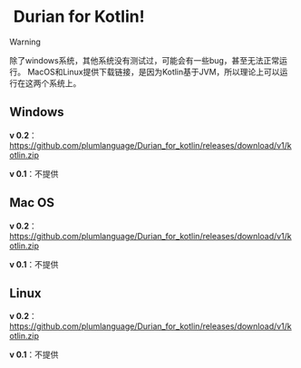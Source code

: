 ﻿# <iconify-icon icon="material-icon-theme:kotlin" style="margin-right:0.25em;color:#f39c12;"></iconify-icon>Durian for Kotlin!

>[!WARNING]
> 除了windows系统，其他系统没有测试过，可能会有一些bug，甚至无法正常运行。
> MacOS和Linux提供下载链接，是因为Kotlin基于JVM，所以理论上可以运行在这两个系统上。

## Windows

**v 0.2**：https://github.com/plumlanguage/Durian_for_kotlin/releases/download/v1/kotlin.zip

**v 0.1**：不提供

## Mac OS

**v 0.2**：https://github.com/plumlanguage/Durian_for_kotlin/releases/download/v1/kotlin.zip

**v 0.1**：不提供

## Linux

**v 0.2**：https://github.com/plumlanguage/Durian_for_kotlin/releases/download/v1/kotlin.zip

**v 0.1**：不提供